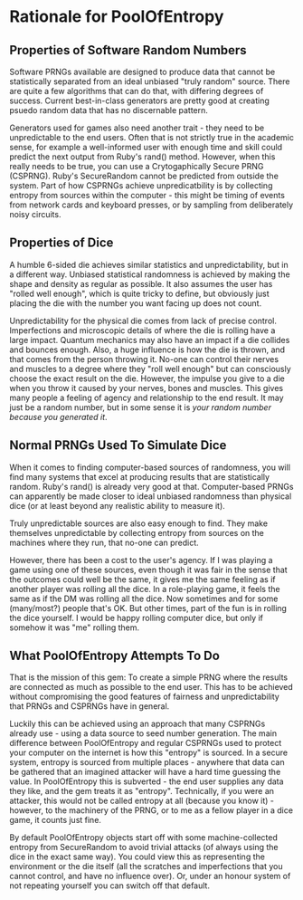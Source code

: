 # Rationale for PoolOfEntropy

## Properties of Software Random Numbers

Software PRNGs available are designed to produce data that cannot be statistically separated
from an ideal unbiased "truly random" source. There are quite a few algorithms that can do that,
with differing degrees of success. Current best-in-class generators are pretty good at creating
psuedo random data that has no discernable pattern.

Generators used for games also need another trait - they need to be unpredictable to the end users.
Often that is not strictly true in the academic sense, for example a well-informed user with enough
time and skill could predict the next output from Ruby's rand() method. However, when this really
needs to be true, you can use a Crytogaphically Secure PRNG (CSPRNG). Ruby's SecureRandom cannot
be predicted from outside the system. Part of how CSPRNGs achieve unpredicatbility is by collecting
entropy from sources within the computer - this might be timing of events from network cards and
keyboard presses, or by sampling from deliberately noisy circuits.

## Properties of Dice

A humble 6-sided die achieves similar statistics and unpredictability, but in a different way.
Unbiased statistical randomness is achieved by making the shape and density as regular as possible.
It also assumes the user has "rolled well enough", which is quite tricky to define, but obviously just
placing the die with the number you want facing up does not count.

Unpredictability for the physical die comes from lack of precise control. Imperfections and
microscopic details of where the die is rolling have a large impact. Quantum mechanics may
also have an impact if a die collides and bounces enough. Also, a huge influence is how the
die is thrown, and that comes from the person throwing it. No-one can control their nerves
and muscles to a degree where they "roll well enough" but can consciously choose the
exact result on the die. However, the impulse you give to a die when you throw it caused
by your nerves, bones and muscles. This gives many people a feeling of agency and relationship
to the end result. It may just be a random number, but in some sense it is *your random
number because you generated it*.

## Normal PRNGs Used To Simulate Dice

When it comes to finding computer-based sources of randomness, you will find many systems
that excel at producing results that are statistically random. Ruby's rand() is already
very good at that. Computer-based PRNGs can apparently be made closer to ideal unbiased
randomness than physical dice (or at least beyond any realistic ability to measure it).

Truly unpredictable sources are also easy enough to find. They make themselves unpredictable
by collecting entropy from sources on the machines where they run, that no-one can predict.

However, there has been a cost to the user's agency. If I was playing a game
using one of these sources, even though it was fair in the sense that the outcomes could
well be the same, it gives me the same feeling as if another player was rolling all the dice.
In a role-playing game, it feels the same as if the DM was rolling all the dice. Now sometimes
and for some (many/most?) people that's OK. But other times, part of the fun is in rolling
the dice yourself. I would be happy rolling computer dice, but only if somehow it was
"me" rolling them.

## What PoolOfEntropy Attempts To Do

That is the mission of this gem: To create a simple PRNG where the results are connected as much
as possible to the end user. This has to be achieved without compromising the
good features of fairness and unpredictability that PRNGs and CSPRNGs have in general.

Luckily this can be achieved using an approach that many CSPRNGs already use - using a
data source to seed number generation. The main difference between PoolOfEntropy and
regular CSPRNGs used to protect your computer on the internet is how this "entropy" is sourced.
In a secure system, entropy is sourced from multiple places - anywhere that data can be
gathered that an imagined attacker will have a hard time guessing the value. In PoolOfEntropy
this is subverted - the end user supplies any data they like, and the gem treats it
as "entropy". Technically, if you were an attacker, this would not be called entropy at
all (because you know it) - however, to the machinery of the PRNG, or to me as a fellow
player in a dice game, it counts just fine.

By default PoolOfEntropy objects start off with some machine-collected entropy from SecureRandom
to avoid trivial attacks (of always using the dice in the exact same way). You could view this
as representing the environment or the die itself (all the scratches and imperfections that
you cannot control, and have no influence over). Or, under an honour system of not repeating
yourself you can switch off that default.